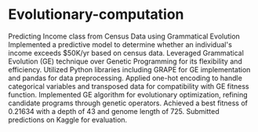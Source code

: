 # Evolutionary-computation
Predicting Income class from Census Data using Grammatical Evolution
Implemented a predictive model to determine whether an individual's income exceeds $50K/yr based on census data. Leveraged Grammatical Evolution (GE) technique over Genetic Programming for its flexibility and efficiency. Utilized Python libraries including GRAPE for GE implementation and pandas for data preprocessing. Applied one-hot encoding to handle categorical variables and transposed data for compatibility with GE fitness function. Implemented GE algorithm for evolutionary optimization, refining candidate programs through genetic operators. Achieved a best fitness of 0.21634 with a depth of 43 and genome length of 725. Submitted predictions on Kaggle for evaluation.
